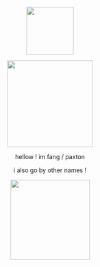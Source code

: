 <p align="center">
    <img width="110" src="https://komarev.com/ghpvc/?username=violetaism&color=948ca4&style=flat&label=comfydants">
</p>
<p align="center">
                    <img width="200" src="https://files.catbox.moe/m2a969.webp">
</p>
<p align="center">
hellow ! im fang / paxton

<p align="center">
i also go by other names !
</p>
<p align="center">
<img width="185" src="https://files.catbox.moe/18q07y.png">
</p>
